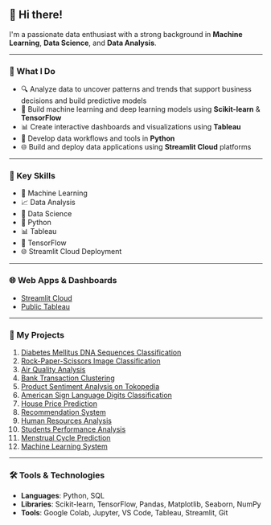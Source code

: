 ## 👋 Hi there!
I'm a passionate data enthusiast with a strong background in **Machine Learning**, **Data Science**, and **Data Analysis**. 

---

### 🚀 What I Do
- 🔍 Analyze data to uncover patterns and trends that support business decisions and build predictive models
- 🤖 Build machine learning and deep learning models using **Scikit-learn** & **TensorFlow**  
- 📊 Create interactive dashboards and visualizations using **Tableau**  
- 🐍 Develop data workflows and tools in **Python**  
- 🌐 Build and deploy data applications using **Streamlit Cloud** platforms


---

### 🌟 Key Skills
- 🧠 Machine Learning  
- 📈 Data Analysis  
- 🧪 Data Science
- 🐍 Python  
- 📊 Tableau  
- 🔬 TensorFlow  
- 🌐 Streamlit Cloud Deployment
  
---

### 🌐 Web Apps & Dashboards
- [Streamlit Cloud](https://share.streamlit.io/user/mkarmand)  
- [Public Tableau](https://public.tableau.com/app/profile/muhammad.armand7202/)

---

### 📂 My Projects

1. [Diabetes Mellitus DNA Sequences Classification](https://github.com/mkarmand/Diabetes-Mellitus-DNA-Sequences)
2. [Rock-Paper-Scissors Image Classification](https://github.com/mkarmand/Rock-Paper-Scissors) 
3. [Air Quality Analysis](https://github.com/mkarmand/Air-Quality-Analysis)  
4. [Bank Transaction Clustering](https://github.com/mkarmand/Bank-Transaction)  
5. [Product Sentiment Analysis on Tokopedia](https://github.com/mkarmand/Product-Sentiment-Analysis-on-Tokopedia)
6. [American Sign Language Digits Classification](https://github.com/mkarmand/American-Sign-Language-Digits)
7. [House Price Prediction](https://github.com/MKarmand/House-Price-Prediction)
8. [Recommendation System](https://github.com/mkarmand/Recommendation-System)
9. [Human Resources Analysis](https://github.com/mkarmand/Human-Resources)
10. [Students Performance Analysis](https://github.com/mkarmand/Students-Performance)
11.  [Menstrual Cycle Prediction](https://github.com/mkarmand/Menstrual-Cycle-Prediction)
12.   [Machine Learning System](https://github.com/mkarmand/)

---

### 🛠️ Tools & Technologies
- **Languages**: Python, SQL  
- **Libraries**: Scikit-learn, TensorFlow, Pandas, Matplotlib, Seaborn, NumPy
- **Tools**: Google Colab, Jupyter, VS Code, Tableau, Streamlit, Git 
